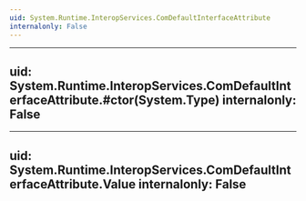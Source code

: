 ```yaml
---
uid: System.Runtime.InteropServices.ComDefaultInterfaceAttribute
internalonly: False
---
```


---
uid: System.Runtime.InteropServices.ComDefaultInterfaceAttribute.#ctor(System.Type)
internalonly: False
---

---
uid: System.Runtime.InteropServices.ComDefaultInterfaceAttribute.Value
internalonly: False
---
